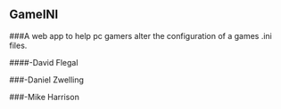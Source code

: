 ## GameINI


###A web app to help pc gamers alter the configuration of a games .ini files.



####-David Flegal

###-Daniel Zwelling


###-Mike Harrison